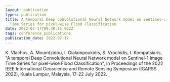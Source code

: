 ```yaml
---
layout: publication
types: publication
title: A tempοral Deep Convolutional Neural Network model on Sentinel-1 Image
  Time Series for pixel-wise Flood Classification
date: 2022-07-17T09:40:15.962Z
tags: conference_publications
publication_date: 2022-07-17
---
```

<!--StartFragment-->

K. Vlachos, A. Moumtzidou, I. Gialampoukidis, S. Vrochidis, I. Kompatsiaris, "A tempοral Deep Convolutional Neural Network model on Sentinel-1 Image Time Series for pixel-wise Flood Classification", in Proceedings of the 2022 IEEE International Geoscience and Remote Sensing Symposium (IGARSS 2022), Kuala Lumpur, Malaysia, 17-22 July 2022. 

<!--EndFragment-->